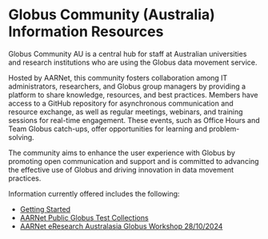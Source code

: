 # Globus Community (Australia) Information Resources

Globus Community AU is a central hub for staff at Australian universities and research institutions who are using the Globus data movement service.   

Hosted by AARNet, this community fosters collaboration among IT administrators, researchers, and Globus group managers by providing a platform to share knowledge, resources, and best practices. Members have access to a GitHub repository for asynchronous communication and resource exchange, as well as regular meetings, webinars, and training sessions for real-time engagement. These events, such as Office Hours and Team Globus catch-ups, offer opportunities for learning and problem-solving.   

The community aims to enhance the user experience with Globus by promoting open communication and support and is committed to advancing the effective use of Globus and driving innovation in data movement practices. 

Information currently offered includes the following:

- [Getting Started](./getting_started.md)
- [AARNet Public Globus Test Collections](./aarnet_globus_collections.md)
- [AARNet eResearch Australasia Globus Workshop 28/10/2024](./era24_workshop/README.md)
